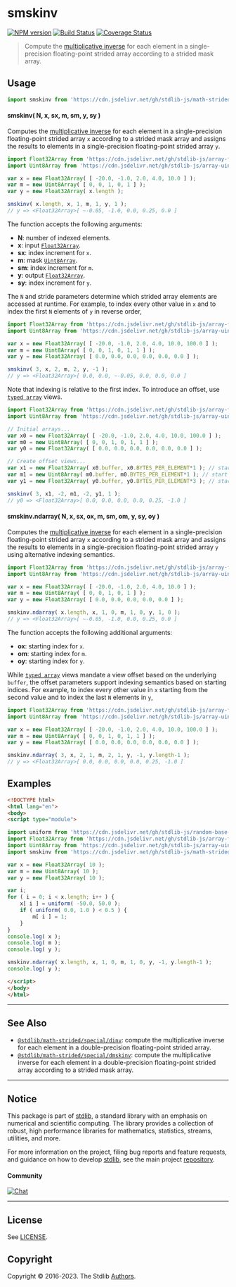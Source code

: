 <!--

@license Apache-2.0

Copyright (c) 2021 The Stdlib Authors.

Licensed under the Apache License, Version 2.0 (the "License");
you may not use this file except in compliance with the License.
You may obtain a copy of the License at

   http://www.apache.org/licenses/LICENSE-2.0

Unless required by applicable law or agreed to in writing, software
distributed under the License is distributed on an "AS IS" BASIS,
WITHOUT WARRANTIES OR CONDITIONS OF ANY KIND, either express or implied.
See the License for the specific language governing permissions and
limitations under the License.

-->

# smskinv

[![NPM version][npm-image]][npm-url] [![Build Status][test-image]][test-url] [![Coverage Status][coverage-image]][coverage-url] <!-- [![dependencies][dependencies-image]][dependencies-url] -->

> Compute the [multiplicative inverse][@stdlib/math/base/special/invf] for each element in a single-precision floating-point strided array according to a strided mask array.

<section class="intro">

</section>

<!-- /.intro -->



<section class="usage">

## Usage

```javascript
import smskinv from 'https://cdn.jsdelivr.net/gh/stdlib-js/math-strided-special-smskinv@esm/index.mjs';
```

#### smskinv( N, x, sx, m, sm, y, sy )

Computes the [multiplicative inverse][@stdlib/math/base/special/invf] for each element in a single-precision floating-point strided array `x` according to a strided mask array and assigns the results to elements in a single-precision floating-point strided array `y`.

```javascript
import Float32Array from 'https://cdn.jsdelivr.net/gh/stdlib-js/array-float32@esm/index.mjs';
import Uint8Array from 'https://cdn.jsdelivr.net/gh/stdlib-js/array-uint8@esm/index.mjs';

var x = new Float32Array( [ -20.0, -1.0, 2.0, 4.0, 10.0 ] );
var m = new Uint8Array( [ 0, 0, 1, 0, 1 ] );
var y = new Float32Array( x.length );

smskinv( x.length, x, 1, m, 1, y, 1 );
// y => <Float32Array>[ ~-0.05, -1.0, 0.0, 0.25, 0.0 ]
```

The function accepts the following arguments:

-   **N**: number of indexed elements.
-   **x**: input [`Float32Array`][@stdlib/array/float32].
-   **sx**: index increment for `x`.
-   **m**: mask [`Uint8Array`][@stdlib/array/uint8].
-   **sm**: index increment for `m`.
-   **y**: output [`Float32Array`][@stdlib/array/float32].
-   **sy**: index increment for `y`.

The `N` and stride parameters determine which strided array elements are accessed at runtime. For example, to index every other value in `x` and to index the first `N` elements of `y` in reverse order,

```javascript
import Float32Array from 'https://cdn.jsdelivr.net/gh/stdlib-js/array-float32@esm/index.mjs';
import Uint8Array from 'https://cdn.jsdelivr.net/gh/stdlib-js/array-uint8@esm/index.mjs';

var x = new Float32Array( [ -20.0, -1.0, 2.0, 4.0, 10.0, 100.0 ] );
var m = new Uint8Array( [ 0, 0, 1, 0, 1, 1 ] );
var y = new Float32Array( [ 0.0, 0.0, 0.0, 0.0, 0.0, 0.0 ] );

smskinv( 3, x, 2, m, 2, y, -1 );
// y => <Float32Array>[ 0.0, 0.0, ~-0.05, 0.0, 0.0, 0.0 ]
```

Note that indexing is relative to the first index. To introduce an offset, use [`typed array`][@stdlib/array/float32] views.

```javascript
import Float32Array from 'https://cdn.jsdelivr.net/gh/stdlib-js/array-float32@esm/index.mjs';
import Uint8Array from 'https://cdn.jsdelivr.net/gh/stdlib-js/array-uint8@esm/index.mjs';

// Initial arrays...
var x0 = new Float32Array( [ -20.0, -1.0, 2.0, 4.0, 10.0, 100.0 ] );
var m0 = new Uint8Array( [ 0, 0, 1, 0, 1, 1 ] );
var y0 = new Float32Array( [ 0.0, 0.0, 0.0, 0.0, 0.0, 0.0 ] );

// Create offset views...
var x1 = new Float32Array( x0.buffer, x0.BYTES_PER_ELEMENT*1 ); // start at 2nd element
var m1 = new Uint8Array( m0.buffer, m0.BYTES_PER_ELEMENT*1 ); // start at 2nd element
var y1 = new Float32Array( y0.buffer, y0.BYTES_PER_ELEMENT*3 ); // start at 4th element

smskinv( 3, x1, -2, m1, -2, y1, 1 );
// y0 => <Float32Array>[ 0.0, 0.0, 0.0, 0.0, 0.25, -1.0 ]
```

#### smskinv.ndarray( N, x, sx, ox, m, sm, om, y, sy, oy )

Computes the [multiplicative inverse][@stdlib/math/base/special/invf] for each element in a single-precision floating-point strided array `x` according to a strided mask array and assigns the results to elements in a single-precision floating-point strided array `y` using alternative indexing semantics.

```javascript
import Float32Array from 'https://cdn.jsdelivr.net/gh/stdlib-js/array-float32@esm/index.mjs';
import Uint8Array from 'https://cdn.jsdelivr.net/gh/stdlib-js/array-uint8@esm/index.mjs';

var x = new Float32Array( [ -20.0, -1.0, 2.0, 4.0, 10.0 ] );
var m = new Uint8Array( [ 0, 0, 1, 0, 1 ] );
var y = new Float32Array( [ 0.0, 0.0, 0.0, 0.0, 0.0 ] );

smskinv.ndarray( x.length, x, 1, 0, m, 1, 0, y, 1, 0 );
// y => <Float32Array>[ ~-0.05, -1.0, 0.0, 0.25, 0.0 ]
```

The function accepts the following additional arguments:

-   **ox**: starting index for `x`.
-   **om**: starting index for `m`.
-   **oy**: starting index for `y`.

While [`typed array`][@stdlib/array/float32] views mandate a view offset based on the underlying `buffer`, the offset parameters support indexing semantics based on starting indices. For example, to index every other value in `x` starting from the second value and to index the last `N` elements in `y`,

```javascript
import Float32Array from 'https://cdn.jsdelivr.net/gh/stdlib-js/array-float32@esm/index.mjs';
import Uint8Array from 'https://cdn.jsdelivr.net/gh/stdlib-js/array-uint8@esm/index.mjs';

var x = new Float32Array( [ -20.0, -1.0, 2.0, 4.0, 10.0, 100.0 ] );
var m = new Uint8Array( [ 0, 0, 1, 0, 1, 1 ] );
var y = new Float32Array( [ 0.0, 0.0, 0.0, 0.0, 0.0, 0.0 ] );

smskinv.ndarray( 3, x, 2, 1, m, 2, 1, y, -1, y.length-1 );
// y => <Float32Array>[ 0.0, 0.0, 0.0, 0.0, 0.25, -1.0 ]
```

</section>

<!-- /.usage -->

<section class="notes">

</section>

<!-- /.notes -->

<section class="examples">

## Examples

<!-- eslint no-undef: "error" -->

```html
<!DOCTYPE html>
<html lang="en">
<body>
<script type="module">

import uniform from 'https://cdn.jsdelivr.net/gh/stdlib-js/random-base-uniform@esm/index.mjs';
import Float32Array from 'https://cdn.jsdelivr.net/gh/stdlib-js/array-float32@esm/index.mjs';
import Uint8Array from 'https://cdn.jsdelivr.net/gh/stdlib-js/array-uint8@esm/index.mjs';
import smskinv from 'https://cdn.jsdelivr.net/gh/stdlib-js/math-strided-special-smskinv@esm/index.mjs';

var x = new Float32Array( 10 );
var m = new Uint8Array( 10 );
var y = new Float32Array( 10 );

var i;
for ( i = 0; i < x.length; i++ ) {
    x[ i ] = uniform( -50.0, 50.0 );
    if ( uniform( 0.0, 1.0 ) < 0.5 ) {
        m[ i ] = 1;
    }
}
console.log( x );
console.log( m );
console.log( y );

smskinv.ndarray( x.length, x, 1, 0, m, 1, 0, y, -1, y.length-1 );
console.log( y );

</script>
</body>
</html>
```

</section>

<!-- /.examples -->

<!-- C interface documentation. -->



<!-- Section for related `stdlib` packages. Do not manually edit this section, as it is automatically populated. -->

<section class="related">

* * *

## See Also

-   <span class="package-name">[`@stdlib/math-strided/special/dinv`][@stdlib/math/strided/special/dinv]</span><span class="delimiter">: </span><span class="description">compute the multiplicative inverse for each element in a double-precision floating-point strided array.</span>
-   <span class="package-name">[`@stdlib/math-strided/special/dmskinv`][@stdlib/math/strided/special/dmskinv]</span><span class="delimiter">: </span><span class="description">compute the multiplicative inverse for each element in a double-precision floating-point strided array according to a strided mask array.</span>

</section>

<!-- /.related -->

<!-- Section for all links. Make sure to keep an empty line after the `section` element and another before the `/section` close. -->


<section class="main-repo" >

* * *

## Notice

This package is part of [stdlib][stdlib], a standard library with an emphasis on numerical and scientific computing. The library provides a collection of robust, high performance libraries for mathematics, statistics, streams, utilities, and more.

For more information on the project, filing bug reports and feature requests, and guidance on how to develop [stdlib][stdlib], see the main project [repository][stdlib].

#### Community

[![Chat][chat-image]][chat-url]

---

## License

See [LICENSE][stdlib-license].


## Copyright

Copyright &copy; 2016-2023. The Stdlib [Authors][stdlib-authors].

</section>

<!-- /.stdlib -->

<!-- Section for all links. Make sure to keep an empty line after the `section` element and another before the `/section` close. -->

<section class="links">

[npm-image]: http://img.shields.io/npm/v/@stdlib/math-strided-special-smskinv.svg
[npm-url]: https://npmjs.org/package/@stdlib/math-strided-special-smskinv

[test-image]: https://github.com/stdlib-js/math-strided-special-smskinv/actions/workflows/test.yml/badge.svg?branch=main
[test-url]: https://github.com/stdlib-js/math-strided-special-smskinv/actions/workflows/test.yml?query=branch:main

[coverage-image]: https://img.shields.io/codecov/c/github/stdlib-js/math-strided-special-smskinv/main.svg
[coverage-url]: https://codecov.io/github/stdlib-js/math-strided-special-smskinv?branch=main

<!--

[dependencies-image]: https://img.shields.io/david/stdlib-js/math-strided-special-smskinv.svg
[dependencies-url]: https://david-dm.org/stdlib-js/math-strided-special-smskinv/main

-->

[chat-image]: https://img.shields.io/gitter/room/stdlib-js/stdlib.svg
[chat-url]: https://app.gitter.im/#/room/#stdlib-js_stdlib:gitter.im

[stdlib]: https://github.com/stdlib-js/stdlib

[stdlib-authors]: https://github.com/stdlib-js/stdlib/graphs/contributors

[umd]: https://github.com/umdjs/umd
[es-module]: https://developer.mozilla.org/en-US/docs/Web/JavaScript/Guide/Modules

[deno-url]: https://github.com/stdlib-js/math-strided-special-smskinv/tree/deno
[umd-url]: https://github.com/stdlib-js/math-strided-special-smskinv/tree/umd
[esm-url]: https://github.com/stdlib-js/math-strided-special-smskinv/tree/esm
[branches-url]: https://github.com/stdlib-js/math-strided-special-smskinv/blob/main/branches.md

[stdlib-license]: https://raw.githubusercontent.com/stdlib-js/math-strided-special-smskinv/main/LICENSE

[@stdlib/array/float32]: https://github.com/stdlib-js/array-float32/tree/esm

[@stdlib/math/base/special/invf]: https://github.com/stdlib-js/math-base-special-invf/tree/esm

[@stdlib/array/uint8]: https://github.com/stdlib-js/array-uint8/tree/esm

<!-- <related-links> -->

[@stdlib/math/strided/special/dinv]: https://github.com/stdlib-js/math-strided-special-dinv/tree/esm

[@stdlib/math/strided/special/dmskinv]: https://github.com/stdlib-js/math-strided-special-dmskinv/tree/esm

<!-- </related-links> -->

</section>

<!-- /.links -->
